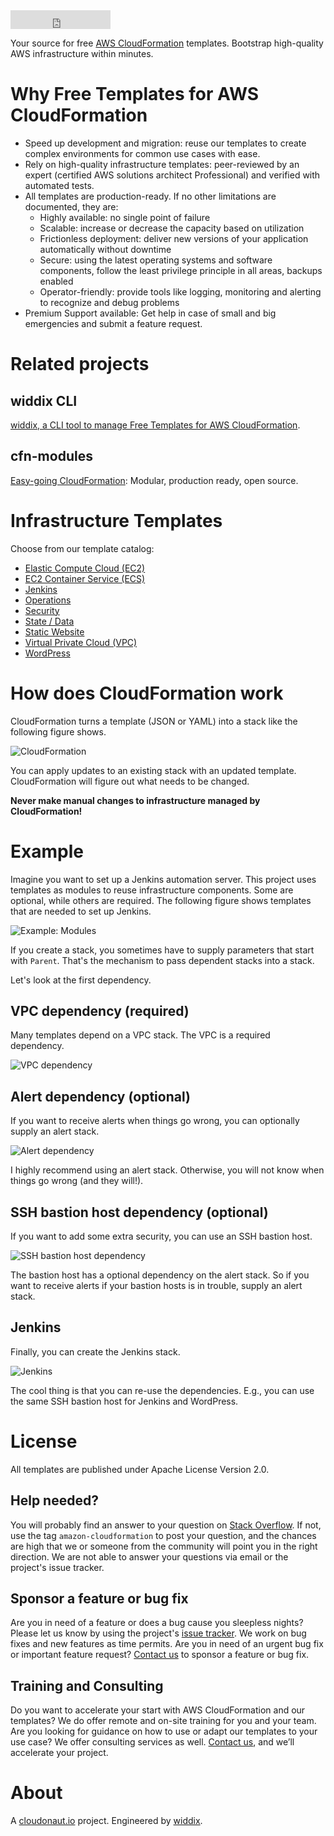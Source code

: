 <iframe src="https://ghbtns.com/github-btn.html?user=widdix&repo=aws-cf-templates&type=star&count=true&size=large" frameborder="0" scrolling="0" width="160px" height="30px"></iframe>

Your source for free [AWS CloudFormation](https://aws.amazon.com/cloudformation/) templates. Bootstrap high-quality AWS infrastructure within minutes.

# Why Free Templates for AWS CloudFormation

* Speed up development and migration: reuse our templates to create complex environments for common use cases with ease.
* Rely on high-quality infrastructure templates: peer-reviewed by an expert (certified AWS solutions architect Professional) and verified with automated tests.
* All templates are production-ready. If no other limitations are documented, they are:
    * Highly available: no single point of failure
    * Scalable: increase or decrease the capacity based on utilization
    * Frictionless deployment: deliver new versions of your application automatically without downtime
    * Secure: using the latest operating systems and software components, follow the least privilege principle in all areas, backups enabled
    * Operator-friendly: provide tools like logging, monitoring and alerting to recognize and debug problems
* Premium Support available: Get help in case of small and big emergencies and submit a feature request.

# Related projects

## widdix CLI
[widdix, a CLI tool to manage Free Templates for AWS CloudFormation](./cli/).

## cfn-modules
[Easy-going CloudFormation](https://github.com/cfn-modules/docs): Modular, production ready, open source.

# Infrastructure Templates
Choose from our template catalog:

* [Elastic Compute Cloud (EC2)](./ec2/)
* [EC2 Container Service (ECS)](./ecs/)
* [Jenkins ](./jenkins/)
* [Operations](./operations/)
* [Security](./security/)
* [State / Data](./state/)
* [Static Website](./static-website/)
* [Virtual Private Cloud (VPC)](./vpc/)
* [WordPress](./wordpress/)

# How does CloudFormation work

CloudFormation turns a template (JSON or YAML) into a stack like the following figure shows.

![CloudFormation](./img/cloudformation.png)

You can apply updates to an existing stack with an updated template. CloudFormation will figure out what needs to be changed.

**Never make manual changes to infrastructure managed by CloudFormation!**

# Example

Imagine you want to set up a Jenkins automation server. This project uses templates as modules to reuse infrastructure components. Some are optional, while others are required. The following figure shows templates that are needed to set up Jenkins.

![Example: Modules](./img/example-modules.png)

If you create a stack, you sometimes have to supply parameters that start with `Parent`. That's the mechanism to pass dependent stacks into a stack.

Let's look at the first dependency.

## VPC dependency (required)

Many templates depend on a VPC stack. The VPC is a required dependency. 

![VPC dependency](./img/example-vpc.png)

## Alert dependency (optional)

If you want to receive alerts when things go wrong, you can optionally supply an alert stack. 

![Alert dependency](./img/example-alert.png)

I highly recommend using an alert stack. Otherwise, you will not know when things go wrong (and they will!).

## SSH bastion host dependency (optional)

If you want to add some extra security, you can use an SSH bastion host.

![SSH bastion host dependency](./img/example-ssh-bastion-host.png)

The bastion host has a optional dependency on the alert stack. So if you want to receive alerts if your bastion hosts is in trouble, supply an alert stack.

## Jenkins

Finally, you can create the Jenkins stack.

![Jenkins](/img/example-jenkins.png)

The cool thing is that you can re-use the dependencies. E.g., you can use the same SSH bastion host for Jenkins and WordPress.

# License
All templates are published under Apache License Version 2.0.

## Help needed?
You will probably find an answer to your question on [Stack Overflow](https://stackoverflow.com/questions/tagged/amazon-cloudformation). If not, use the tag `amazon-cloudformation` to post your question, and the chances are high that we or someone from the community will point you in the right direction. We are not able to answer your questions via email or the project's issue tracker.

## Sponsor a feature or bug fix
Are you in need of a feature or does a bug cause you sleepless nights? Please let us know by using the project's [issue tracker](https://github.com/widdix/aws-cf-templates/issues). We work on bug fixes and new features as time permits. Are you in need of an urgent bug fix or important feature request? [Contact us](mailto:hello@widdix.net) to sponsor a feature or bug fix.

## Training and Consulting
Do you want to accelerate your start with AWS CloudFormation and our templates? We do offer remote and on-site training for you and your team. Are you looking for guidance on how to use or adapt our templates to your use case? We offer consulting services as well. [Contact us](mailto:hello@widdix.net), and we’ll accelerate your project.

# About
A [cloudonaut.io](https://cloudonaut.io/templates-for-aws-cloudformation/) project. Engineered by [widdix](https://widdix.net).
